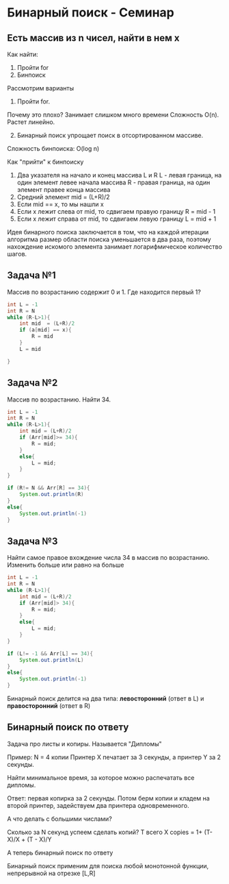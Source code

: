 # Бинарный поиск - Семинар

## Есть массив из n чисел, найти в нем x

Как найти:

1. Пройти for
2. Бинпоиск

Рассмотрим варианты

1. Пройти for.

Почему это плохо? Занимает слишком много времени Сложность O(n). Растет линейно.

2. Бинарный поиск упрощает поиск в отсортированном массиве.

Сложность бинпоиска: O(log n)

Как "прийти" к бинпоиску

1. Два указателя на начало и конец массива L и R
   L - левая граница, на один элемент левее начала массива
   R - правая граница, на один элемент правее конца массива
2. Средний элемент mid = (L+R)/2
3. Если mid == x, то мы нашли x
4. Если x лежит слева от mid, то сдвигаем правую границу R = mid - 1
5. Если x лежит справа от mid, то сдвигаем левую границу L = mid + 1

Идея бинарного поиска заключается в том, что на каждой итерации алгоритма размер области поиска уменьшается в два раза, поэтому нахождение искомого элемента занимает логарифмическое количество шагов.

## Задача №1

Массив по возрастанию содержит 0 и 1. Где находится первый 1?

```java
int L = -1
int R = N
while (R-L>1){
    int mid  = (L+R)/2
    if (a[mid] == x){
        R = mid
    }
    L = mid

}
```

## Задача №2

Массив по возрастанию. Найти 34.

```java
int L = -1
int R = N
while (R-L>1){
    int mid = (L+R)/2
    if (Arr[mid]>= 34){
        R = mid;
    }
    else{
        L = mid;
    }
}

if (R!= N && Arr[R] == 34){
    System.out.println(R)
}
else{
    System.out.println(-1)
}

```

## Задача №3

Найти самое правое вхождение числа 34 в массив по возрастанию.
Изменить больше или равно на больше

```java
int L = -1
int R = N
while (R-L>1){
    int mid = (L+R)/2
    if (Arr[mid]> 34){
        R = mid;
    }
    else{
        L = mid;
    }
}

if (L!= -1 && Arr[L] == 34){
    System.out.println(L)
}
else{
    System.out.println(-1)
}
```

Бинарный поиск делится на два типа: **левосторонний** (ответ в L) и **правосторонний** (ответ в R)

## Бинарный поиск по ответу

Задача про листы и копиры. Называется "Дипломы"

Пример: N = 4 копии Принтер X печатает за 3 секунды, а принтер Y за 2 секунды.

Найти минимальное время, за которое можно распечатать все дипломы.

Ответ: первая копирка за 2 секунды. Потом берм копии и кладем на второй принтер, задействуем два принтера одновременного.

А что делать с большими числами?

Сколько за N секунд успеем сделать копий?
T всего
X
copies = 1+ (T-X)/X + (T - X)/Y

А теперь бинарный поиск по ответу

Бинарный поиск применим для поиска любой монотонной функции, непрерывной на отрезке [L,R]
